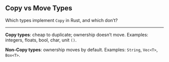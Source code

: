 ## Copy vs Move Types

Which types implement `Copy` in Rust, and which don’t?

---

**Copy types**: cheap to duplicate; ownership doesn’t move. Examples: integers, floats, bool, char, unit `()`.

**Non-Copy types**: ownership moves by default. Examples: `String`, `Vec<T>`, `Box<T>`.

